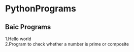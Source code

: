 # PythonPrograms
## Baic Programs
1.Hello world<br />
2.Program to check whether a number is prime or composite
